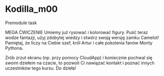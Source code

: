 # Kodilla_m00
Premodule task

MEGA ĆWICZENIE
Umiemy już rysować i kolorować figury. Puść teraz wodze fantazji, użyj zdobytej wiedzy i stwórz swoją wersję zamku Camelot! Pamiętaj, że liczy na Ciebie szef, król Artur i całe pokolenia fanów Monty Pythona.

Zrób zrzut ekranu (np. przy pomocy CloudApp) i koniecznie pochwal się swoim dziełem na czacie, to pozwoli Ci nawiązać kontakt i poznać innych uczestników tego kursu. Do dzieła!
